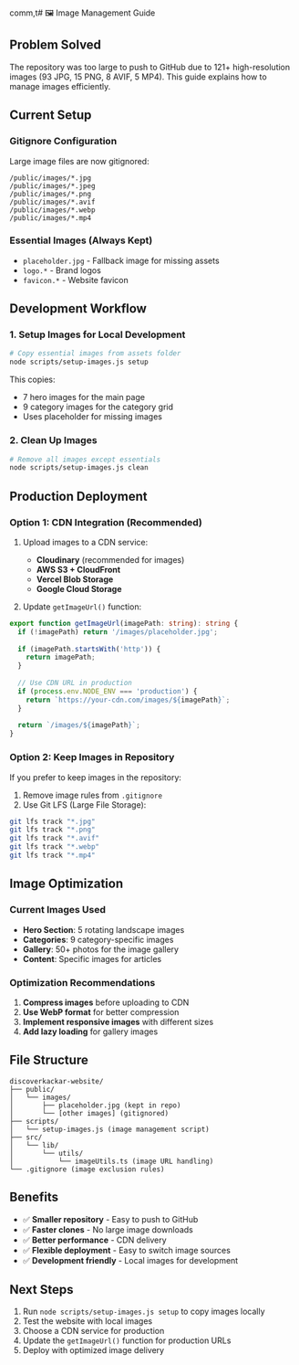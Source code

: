 comm,t# 🖼️ Image Management Guide

## Problem Solved
The repository was too large to push to GitHub due to 121+ high-resolution images (93 JPG, 15 PNG, 8 AVIF, 5 MP4). This guide explains how to manage images efficiently.

## Current Setup

### Gitignore Configuration
Large image files are now gitignored:
```
/public/images/*.jpg
/public/images/*.jpeg
/public/images/*.png
/public/images/*.avif
/public/images/*.webp
/public/images/*.mp4
```

### Essential Images (Always Kept)
- `placeholder.jpg` - Fallback image for missing assets
- `logo.*` - Brand logos
- `favicon.*` - Website favicon

## Development Workflow

### 1. Setup Images for Local Development
```bash
# Copy essential images from assets folder
node scripts/setup-images.js setup
```

This copies:
- 7 hero images for the main page
- 9 category images for the category grid
- Uses placeholder for missing images

### 2. Clean Up Images
```bash
# Remove all images except essentials
node scripts/setup-images.js clean
```

## Production Deployment

### Option 1: CDN Integration (Recommended)
1. Upload images to a CDN service:
   - **Cloudinary** (recommended for images)
   - **AWS S3 + CloudFront**
   - **Vercel Blob Storage**
   - **Google Cloud Storage**

2. Update `getImageUrl()` function:
```typescript
export function getImageUrl(imagePath: string): string {
  if (!imagePath) return '/images/placeholder.jpg';
  
  if (imagePath.startsWith('http')) {
    return imagePath;
  }
  
  // Use CDN URL in production
  if (process.env.NODE_ENV === 'production') {
    return `https://your-cdn.com/images/${imagePath}`;
  }
  
  return `/images/${imagePath}`;
}
```

### Option 2: Keep Images in Repository
If you prefer to keep images in the repository:
1. Remove image rules from `.gitignore`
2. Use Git LFS (Large File Storage):
```bash
git lfs track "*.jpg"
git lfs track "*.png"
git lfs track "*.avif"
git lfs track "*.webp"
git lfs track "*.mp4"
```

## Image Optimization

### Current Images Used
- **Hero Section**: 5 rotating landscape images
- **Categories**: 9 category-specific images
- **Gallery**: 50+ photos for the image gallery
- **Content**: Specific images for articles

### Optimization Recommendations
1. **Compress images** before uploading to CDN
2. **Use WebP format** for better compression
3. **Implement responsive images** with different sizes
4. **Add lazy loading** for gallery images

## File Structure
```
discoverkackar-website/
├── public/
│   └── images/
│       ├── placeholder.jpg (kept in repo)
│       └── [other images] (gitignored)
├── scripts/
│   └── setup-images.js (image management script)
├── src/
│   └── lib/
│       └── utils/
│           └── imageUtils.ts (image URL handling)
└── .gitignore (image exclusion rules)
```

## Benefits
- ✅ **Smaller repository** - Easy to push to GitHub
- ✅ **Faster clones** - No large image downloads
- ✅ **Better performance** - CDN delivery
- ✅ **Flexible deployment** - Easy to switch image sources
- ✅ **Development friendly** - Local images for development

## Next Steps
1. Run `node scripts/setup-images.js setup` to copy images locally
2. Test the website with local images
3. Choose a CDN service for production
4. Update the `getImageUrl()` function for production URLs
5. Deploy with optimized image delivery
